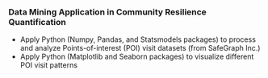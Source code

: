 ### Data Mining Application in Community Resilience Quantification
- Apply Python (Numpy, Pandas, and Statsmodels packages) to process and analyze Points-of-interest (POI) visit datasets (from SafeGraph Inc.)
- Apply Python (Matplotlib and Seaborn packages) to visualize different POI visit patterns
